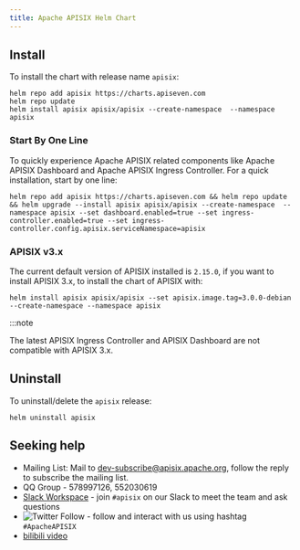 ```yaml
---
title: Apache APISIX Helm Chart
---
```


<!--
#
# Licensed to the Apache Software Foundation (ASF) under one or more
# contributor license agreements.  See the NOTICE file distributed with
# this work for additional information regarding copyright ownership.
# The ASF licenses this file to You under the Apache License, Version 2.0
# (the "License"); you may not use this file except in compliance with
# the License.  You may obtain a copy of the License at
#
#     http://www.apache.org/licenses/LICENSE-2.0
#
# Unless required by applicable law or agreed to in writing, software
# distributed under the License is distributed on an "AS IS" BASIS,
# WITHOUT WARRANTIES OR CONDITIONS OF ANY KIND, either express or implied.
# See the License for the specific language governing permissions and
# limitations under the License.
#
-->

## Install

To install the chart with release name `apisix`:

```shell
helm repo add apisix https://charts.apiseven.com
helm repo update
helm install apisix apisix/apisix --create-namespace  --namespace apisix
```

### Start By One Line

To quickly experience Apache APISIX related components like Apache APISIX Dashboard and Apache APISIX Ingress Controller. For a quick installation, start by one line:

```shell
helm repo add apisix https://charts.apiseven.com && helm repo update && helm upgrade --install apisix apisix/apisix --create-namespace  --namespace apisix --set dashboard.enabled=true --set ingress-controller.enabled=true --set ingress-controller.config.apisix.serviceNamespace=apisix
```

### APISIX v3.x

The current default version of APISIX installed is `2.15.0`, if you want to install APISIX 3.x, to install the chart of APISIX with:

```shell
helm install apisix apisix/apisix --set apisix.image.tag=3.0.0-debian --create-namespace --namespace apisix
```

:::note

The latest APISIX Ingress Controller and APISIX Dashboard are not compatible with APISIX 3.x.

## Uninstall

To uninstall/delete the `apisix` release:

```shell
helm uninstall apisix
```

## Seeking help

- Mailing List: Mail to dev-subscribe@apisix.apache.org, follow the reply to subscribe the mailing list.
- QQ Group - 578997126, 552030619
- [Slack Workspace](http://s.apache.org/slack-invite) - join `#apisix` on our Slack to meet the team and ask questions
- ![Twitter Follow](https://img.shields.io/twitter/follow/ApacheAPISIX?style=social) - follow and interact with us using hashtag `#ApacheAPISIX`
- [bilibili video](https://space.bilibili.com/551921247)
